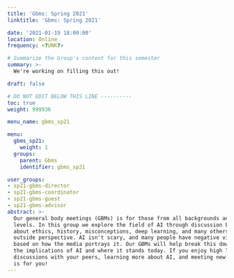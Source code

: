 ```yaml
---
title: 'Gbms: Spring 2021'
linktitle: 'Gbms: Spring 2021'

date: '2021-01-19 18:00:00'
location: Online
frequency: <?UNK?>

# Summarize the Group's content for this semester
summary: >-
  We're working on filling this out!

draft: false

# DO NOT EDIT BELOW THIS LINE ----------
toc: true
weight: 999936

menu_name: gbms_sp21

menu:
  gbms_sp21:
    weight: 1
  groups:
    parent: Gbms
    identifier: gbms_sp21

user_groups:
- sp21-gbms-director
- sp21-gbms-coordinator
- sp21-gbms-guest
- sp21-gbms-advisor
abstract: >-
  Our general body meetings (GBMs) is for those from all backgrounds and knowledge
  levels. In this group we explore the field of AI through discussion based meetings
  about ethics, history, misconceptions, deep learning, and many others from an
  outside perspective. AI isn't scary, and many people have negative views on it
  based on how the media portrays it. Our GBMs will help break this down and explore
  the implications of AI and where it stands today. If you enjoy high level informative
  discussions with your peers, learning more about AI, and meeting new people, GBMs
  is for you!
---
```

